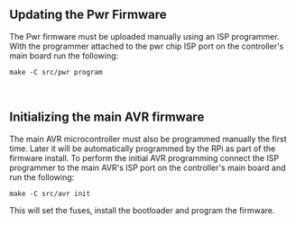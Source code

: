 ## Updating the Pwr Firmware

The Pwr firmware must be uploaded manually using an ISP programmer.  With the programmer attached to the pwr chip ISP port on the controller's main board run the following:

    make -C src/pwr program

<br />

## Initializing the main AVR firmware

The main AVR microcontroller must also be programmed manually the first time.  Later it will be automatically programmed by the RPi as part of the firmware install.  To perform the initial AVR programming connect the ISP programmer to the main AVR's ISP port on the controller's main board and run the following:

    make -C src/avr init

This will set the fuses, install the bootloader and program the firmware.
